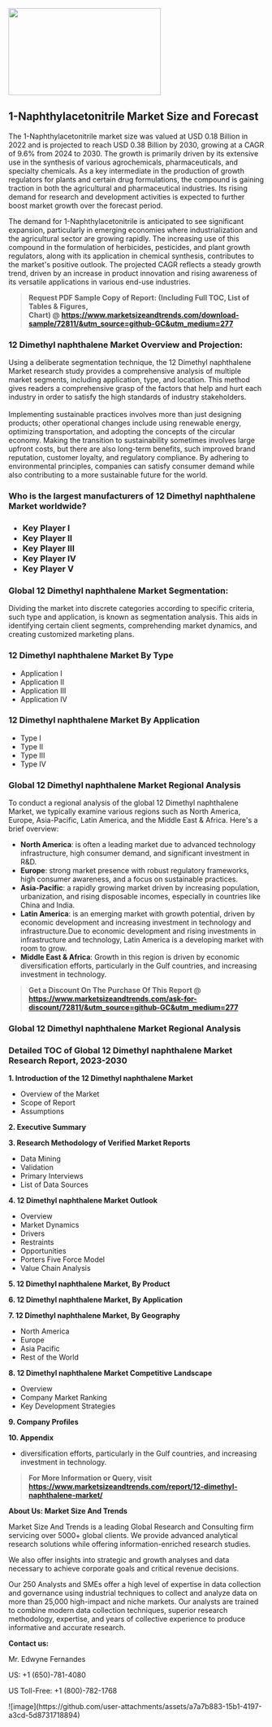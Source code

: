 <p><img class="alignnone size-medium wp-image-20088" src="https://ffe5etoiles.com/wp-content/uploads/2024/12/MST1-300x171.png" alt="" width="300" height="171" /></p><h2>1-Naphthylacetonitrile Market Size and Forecast</h2><p>The 1-Naphthylacetonitrile market size was valued at USD 0.18 Billion in 2022 and is projected to reach USD 0.38 Billion by 2030, growing at a CAGR of 9.6% from 2024 to 2030. The growth is primarily driven by its extensive use in the synthesis of various agrochemicals, pharmaceuticals, and specialty chemicals. As a key intermediate in the production of growth regulators for plants and certain drug formulations, the compound is gaining traction in both the agricultural and pharmaceutical industries. Its rising demand for research and development activities is expected to further boost market growth over the forecast period.</p><p>The demand for 1-Naphthylacetonitrile is anticipated to see significant expansion, particularly in emerging economies where industrialization and the agricultural sector are growing rapidly. The increasing use of this compound in the formulation of herbicides, pesticides, and plant growth regulators, along with its application in chemical synthesis, contributes to the market's positive outlook. The projected CAGR reflects a steady growth trend, driven by an increase in product innovation and rising awareness of its versatile applications in various end-use industries.</p></p><blockquote id="" class=""><strong>Request PDF Sample Copy of Report: (Including Full TOC, List of Tables &amp; Figures, Chart)&nbsp;@&nbsp;<strong><a href="https://www.marketsizeandtrends.com/download-sample/72811/&utm_source=github-GC&utm_medium=277" target="_blank">https://www.marketsizeandtrends.com/download-sample/72811/&utm_source=github-GC&utm_medium=277</a></strong></strong></blockquote><h3 id="" class="">12 Dimethyl naphthalene Market&nbsp;Overview and Projection:</h3><p id="" class="">Using a deliberate segmentation technique, the 12 Dimethyl naphthalene Market research study provides a comprehensive analysis of multiple market segments, including application, type, and location. This method gives readers a comprehensive grasp of the factors that help and hurt each industry in order to satisfy the high standards of industry stakeholders. <br /> <br />Implementing sustainable practices involves more than just designing products; other operational changes include using renewable energy, optimizing transportation, and adopting the concepts of the circular economy. Making the transition to sustainability sometimes involves large upfront costs, but there are also long-term benefits, such improved brand reputation, customer loyalty, and regulatory compliance. By adhering to environmental principles, companies can satisfy consumer demand while also contributing to a more sustainable future for the world.</p><h3 id="" class="">Who is the largest manufacturers of&nbsp;12 Dimethyl naphthalene Market worldwide?</h3><h3 class=""><p><ul><li>Key Player I </li><li> Key Player II </li><li> Key Player III </li><li> Key Player IV </li><li> Key Player V</li></ul></p></h3><h3 id="" class="">Global&nbsp;12 Dimethyl naphthalene Market Segmentation:</h3><p id="" class="">Dividing the market into discrete categories according to specific criteria, such type and application, is known as segmentation analysis. This aids in identifying certain client segments, comprehending market dynamics, and creating customized marketing plans.</p><h3 id="" class="">12 Dimethyl naphthalene Market&nbsp;By Type</h3><p><p><ul><li>Application I</li><li> Application II</li><li> Application III</li><li> Application IV</p></li></ul></p></p><h3 id="" class="">12 Dimethyl naphthalene Market&nbsp;By Application</h3><p class=""><p><ul><li>Type I</li><li> Type II</li><li> Type III</li><li> Type IV</li></ul></p></p><h3 id="" class="">Global 12 Dimethyl naphthalene Market Regional Analysis</h3><p id="" class="">To conduct a regional analysis of the global 12 Dimethyl naphthalene Market, we typically examine various regions such as North America, Europe, Asia-Pacific, Latin America, and the Middle East &amp; Africa. Here's a brief overview:</p><ul><li><strong>North America</strong>: is often a leading market due to advanced technology infrastructure, high consumer demand, and significant investment in R&amp;D.</li><li><strong>Europe</strong>: strong market presence with robust regulatory frameworks, high consumer awareness, and a focus on sustainable practices.</li><li><strong>Asia-Pacific</strong>: a rapidly growing market driven by increasing population, urbanization, and rising disposable incomes, especially in countries like China and India.</li><li><strong>Latin America</strong>: is an emerging market with growth potential, driven by economic development and increasing investment in technology and infrastructure.Due to economic development and rising investments in infrastructure and technology, Latin America is a developing market with room to grow.</li><li><strong>Middle East &amp; Africa</strong>: Growth in this region is driven by economic diversification efforts, particularly in the Gulf countries, and increasing investment in technology.</li></ul><blockquote id="" class=""><strong>Get a Discount On The Purchase Of This Report @ <strong><a href="https://www.marketsizeandtrends.com/ask-for-discount/72811/&utm_source=github-GC&utm_medium=277" target="_blank">https://www.marketsizeandtrends.com/ask-for-discount/72811/&utm_source=github-GC&utm_medium=277</a></strong></strong></blockquote><h3 id="" class="">Global 12 Dimethyl naphthalene Market Regional Analysis</h3><h3 id="" class="">Detailed TOC of Global 12 Dimethyl naphthalene Market Research Report, 2023-2030</h3><p id="" class=""><strong>1. Introduction of the 12 Dimethyl naphthalene Market</strong></p><ul><li>Overview of the Market</li><li>Scope of Report</li><li>Assumptions</li></ul><p id="" class=""><strong>2. Executive Summary</strong></p><p id="" class=""><strong>3. Research Methodology of Verified Market Reports</strong></p><ul><li>Data Mining</li><li>Validation</li><li>Primary Interviews</li><li>List of Data Sources</li></ul><p id="" class=""><strong>4. 12 Dimethyl naphthalene Market Outlook</strong></p><ul><li>Overview</li><li>Market Dynamics</li><li>Drivers</li><li>Restraints</li><li>Opportunities</li><li>Porters Five Force Model</li><li>Value Chain Analysis</li></ul><p id="" class=""><strong>5. 12 Dimethyl naphthalene Market, By Product</strong></p><p id="" class=""><strong>6. 12 Dimethyl naphthalene Market, By Application</strong></p><p id="" class=""><strong>7. 12 Dimethyl naphthalene Market, By Geography</strong></p><ul><li>North America</li><li>Europe</li><li>Asia Pacific</li><li>Rest of the World</li></ul><p id="" class=""><strong>8. 12 Dimethyl naphthalene Market Competitive Landscape</strong></p><ul><li>Overview</li><li>Company Market Ranking</li><li>Key Development Strategies</li></ul><p id="" class=""><strong>9. Company Profiles</strong></p><p id="" class=""><strong>10. Appendix</strong></p><ul><li>diversification efforts, particularly in the Gulf countries, and increasing investment in technology.</li></ul><blockquote id="" class=""><strong>For More Information or Query, visit <strong><strong><a href="https://www.marketsizeandtrends.com/report/12-dimethyl-naphthalene-market/" target="_blank">https://www.marketsizeandtrends.com/report/12-dimethyl-naphthalene-market/</a></strong></strong></strong></blockquote><p id="" class=""><strong>About Us: Market Size And Trends</strong></p><p id="" class="">Market Size And Trends is a leading Global Research and Consulting firm servicing over 5000+ global clients. We provide advanced analytical research solutions while offering information-enriched research studies.</p><p id="" class="">We also offer insights into strategic and growth analyses and data necessary to achieve corporate goals and critical revenue decisions.</p><p id="" class="">Our 250 Analysts and SMEs offer a high level of expertise in data collection and governance using industrial techniques to collect and analyze data on more than 25,000 high-impact and niche markets. Our analysts are trained to combine modern data collection techniques, superior research methodology, expertise, and years of collective experience to produce informative and accurate research.</p><p id="" class=""><strong>Contact us:</strong></p><p id="" class="">Mr. Edwyne Fernandes</p><p id="" class="">US: +1 (650)-781-4080</p><p id="" class="">US Toll-Free: +1 (800)-782-1768</p>
![image](https://github.com/user-attachments/assets/a7a7b883-15b1-4197-a3cd-5d8731718894)
